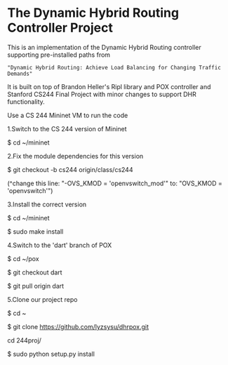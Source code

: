 # The Dynamic Hybrid Routing Controller Project
This is an implementation of the Dynamic Hybrid Routing controller supporting pre-installed paths from

    "Dynamic Hybrid Routing: Achieve Load Balancing for Changing Traffic Demands"

It is built on top of Brandon Heller's Ripl library and POX controller and Stanford CS244 Final Project with minor changes to support DHR functionality.

Use a CS 244 Mininet VM to run the code

1.Switch to the CS 244 version of Mininet

  $ cd ~/mininet
  
2.Fix the module dependencies for this version

  $ git checkout -b cs244 origin/class/cs244
  
  (^change this line: "-OVS_KMOD = 'openvswitch_mod'" to: "OVS_KMOD = 'openvswitch'")

3.Install the correct version

  $ cd ~/mininet
  
  $ sudo make install
  
4.Switch to the 'dart' branch of POX

  $ cd ~/pox
  
  $ git checkout dart
  
  $ git pull origin dart
  
5.Clone our project repo

  $ cd ~

  $ git clone https://github.com/lyzsysu/dhrpox.git

  cd 244proj/
  
  $ sudo python setup.py install

  
